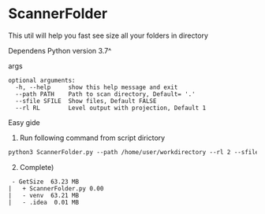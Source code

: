 # ScannerFolder
This util will help you fast see size all your folders in directory

Dependens Python version 3.7^

args
```
optional arguments:
  -h, --help     show this help message and exit
  --path PATH    Path to scan directory, Default= '.'
  --sfile SFILE  Show files, Default FALSE
  --rl RL        Level output with projection, Default 1
```

Easy gide
1. Run following command from script dirictory 
``` markdown
python3 ScannerFolder.py --path /home/user/workdirectory --rl 2 --sfile True
```
2. Complete) 
```
 - GetSize  63.23 MB
|   + ScannerFolder.py 0.00
|   - venv  63.21 MB
|   - .idea  0.01 MB

```
